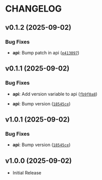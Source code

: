 # CHANGELOG

<!-- version list -->

## v0.1.2 (2025-09-02)

### Bug Fixes

- **api**: Bump patch in api
  ([`e413097`](https://github.com/ELC/fastapi-production-template-monorepo/commit/e41309700d56d325246decc4d5307ef681b7f29f))


## v0.1.1 (2025-09-02)

### Bug Fixes

- **api**: Add version variable to api
  ([`fb9f0a8`](https://github.com/ELC/fastapi-production-template/commit/fb9f0a8094d4b1e6f3b92a6df7a908f1f17c3c9a))

- **api**: Bump version
  ([`18545ce`](https://github.com/ELC/fastapi-production-template/commit/18545cef5432fe9896279e5a3704339bf002ea4a))


## v1.0.1 (2025-09-02)

### Bug Fixes

- **api**: Bump version
  ([`18545ce`](https://github.com/ELC/fastapi-production-template/commit/18545cef5432fe9896279e5a3704339bf002ea4a))


## v1.0.0 (2025-09-02)

- Initial Release
